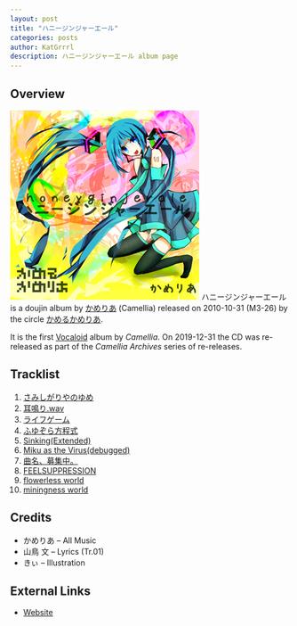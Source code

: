 ```yaml
---
layout: post
title: "ハニージンジャーエール"
categories: posts
author: KatGrrrl
description: ハニージンジャーエール album page
---
```


## Overview

![CTCD-001](/assets/images/CTCD-001.png)
ハニージンジャーエール is a doujin album by [かめりあ](/_articles/camellia.md) (Camellia) released on 2010-10-31 (M3-26) by the circle [かめるかめりあ](#).

It is the first [Vocaloid](https://en.wikipedia.org/wiki/Vocaloid) album by *Camellia*. On 2019-12-31 the CD was re-released as part of the *Camellia Archives* series of re-releases.

## Tracklist

1. [さみしがりやのゆめ](#)
2. [耳鳴り.wav](#)
3. [ライフゲーム](#)
4. [ふゆぞら方程式](#)
5. [Sinking(Extended)](#)
6. [Miku as the Virus(debugged)](#)
7. [曲名、募集中。](#)
8. [FEELSUPPRESSION](#)
9. [flowerless world](#)
10. [miningness world](#)

## Credits

* かめりあ – All Music
* 山鳥 文 – Lyrics (Tr.01)
* きぃ – Illustration

## External Links

* [Website](http://camtek.seesaa.net/article/164523140.html)
